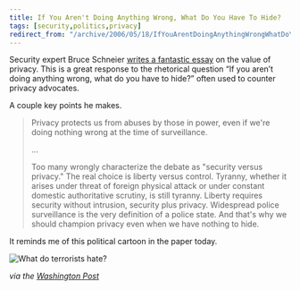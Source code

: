 ```yaml
---
title: If You Aren't Doing Anything Wrong, What Do You Have To Hide?
tags: [security,politics,privacy]
redirect_from: "/archive/2006/05/18/IfYouArentDoingAnythingWrongWhatDoYouHaveToHide.aspx/"
---
```


Security expert Bruce Schneier [writes a fantastic
essay](http://www.schneier.com/blog/archives/2006/05/the_value_of_pr.html "The Value of Privacy")
on the value of privacy. This is a great response to the rhetorical
question “If you aren’t doing anything wrong, what do you have to hide?”
often used to counter privacy advocates.

A couple key points he makes.

> Privacy protects us from abuses by those in power, even if we're doing
> nothing wrong at the time of surveillance.
>
> ...
>
> Too many wrongly characterize the debate as "security versus privacy."
> The real choice is liberty versus control. Tyranny, whether it arises
> under threat of foreign physical attack or under constant domestic
> authoritative scrutiny, is still tyranny. Liberty requires security
> without intrusion, security plus privacy. Widespread police
> surveillance is the very definition of a police state. And that's why
> we should champion privacy even when we have nothing to hide.

It reminds me of this political cartoon in the paper today.

![What do terrorists
hate?](https://haacked.com/assets/images/TerroristsHateFreedom.gif)

*via the [Washington
Post](http://www.washingtonpost.com/wp-srv/opinions/cartoonsandvideos/toles_main.html?name=Toles&date=05182006 "Washington Post Political Cartoon")*

